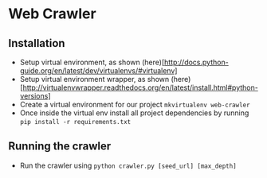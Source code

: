 Web Crawler
===========


Installation
------------
* Setup virtual environment, as shown (here)[http://docs.python-guide.org/en/latest/dev/virtualenvs/#virtualenv]
* Setup virtual environment wrapper, as shown (here)[http://virtualenvwrapper.readthedocs.org/en/latest/install.html#python-versions]
* Create a virtual environment for our project `mkvirtualenv web-crawler`
* Once inside the virtual env install all project dependencies by running `pip install -r requirements.txt`

Running the crawler
-------------------
* Run the crawler using `python crawler.py [seed_url] [max_depth]`